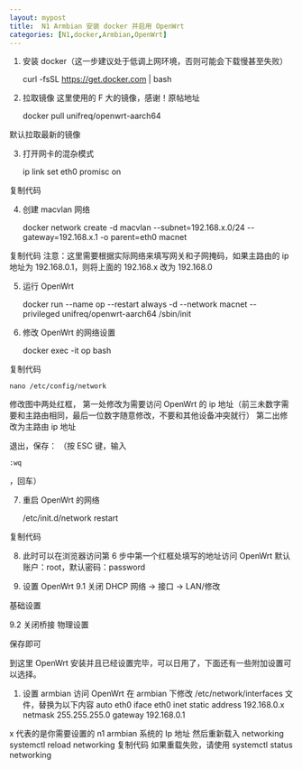```yaml
---
layout: mypost
title:  N1 Armbian 安装 docker 并启用 OpenWrt
categories: [N1,docker,Armbian,OpenWrt]
---
```

1. 安装 docker（这一步建议处于低调上网环境，否则可能会下载慢甚至失败）

    curl -fsSL https://get.docker.com | bash


2. 拉取镜像
这里使用的 F 大的镜像，感谢！原帖地址

    docker pull unifreq/openwrt-aarch64


默认拉取最新的镜像

3. 打开网卡的混杂模式

    ip link set eth0 promisc on

复制代码

4. 创建 macvlan 网络

    docker network create -d macvlan --subnet=192.168.x.0/24 --gateway=192.168.x.1 -o parent=eth0 macnet

复制代码
注意：这里需要根据实际网络来填写网关和子网掩码，如果主路由的 ip 地址为 192.168.0.1，则将上面的 192.168.x 改为 192.168.0

5. 运行 OpenWrt

    docker run --name op --restart always -d --network macnet --privileged unifreq/openwrt-aarch64 /sbin/init



6. 修改 OpenWrt 的网络设置

    docker exec -it op bash

复制代码

    nano /etc/config/network



修改图中两处红框，
第一处修改为需要访问 OpenWrt 的 ip 地址（前三未数字需要和主路由相同，最后一位数字随意修改，不要和其他设备冲突就行）
第二出修改为主路由 ip 地址

退出，保存：
（按 ESC 键，输入

    :wq

，回车）

7. 重启 OpenWrt 的网络

    /etc/init.d/network restart

复制代码


8. 此时可以在浏览器访问第 6 步中第一个红框处填写的地址访问 OpenWrt
默认账户：root，默认密码：password

9. 设置 OpenWrt
9.1 关闭 DHCP
网络 -> 接口 -> LAN/修改

基础设置

9.2 关闭桥接
物理设置

保存即可





到这里 OpenWrt 安装并且已经设置完毕，可以日用了，下面还有一些附加设置可以选择。

1. 设置 armbian 访问 OpenWrt
在 armbian 下修改 /etc/network/interfaces 文件，替换为以下内容
auto eth0
iface eth0 inet static
address 192.168.0.x
netmask 255.255.255.0
gateway 192.168.0.1

x 代表的是你需要设置的 n1 armbian 系统的 Ip 地址
然后重新载入 networking
systemctl reload networking
复制代码
如果重载失败，请使用
systemctl status networking

